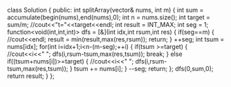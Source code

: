 class Solution {
public:
int splitArray(vector<int>& nums, int m) {
int sum = accumulate(begin(nums),end(nums),0);
int n = nums.size();
int target = sum/m;
//cout<<"t="<<target<<endl;
int result = INT_MAX;
int seg = 1;
function<void(int,int,int)> dfs = [&](int idx,int rsum,int res)
{
if(seg==m)
{
//cout<<endl;
result = min(result,max(res,rsum));
return;
}
++seg;
int tsum = nums[idx];
for(int i=idx+1;i<n-(m-seg);++i)
{
if(tsum >=target)
{
//cout<<i<<" ";
dfs(i,rsum-tsum,max(res,tsum));
break;
}
else if((tsum+nums[i])>=target)
{
//cout<<i<<" ";
dfs(i,rsum-tsum,max(res,tsum));
}
tsum += nums[i];
}
--seg;
return;
};
dfs(0,sum,0);
return result;
}
};